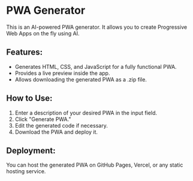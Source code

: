 # PWA Generator
This is an AI-powered PWA generator. It allows you to create Progressive Web Apps on the fly using AI. 

## Features:
- Generates HTML, CSS, and JavaScript for a fully functional PWA.
- Provides a live preview inside the app.
- Allows downloading the generated PWA as a .zip file.

## How to Use:
1. Enter a description of your desired PWA in the input field.
2. Click "Generate PWA."
3. Edit the generated code if necessary.
4. Download the PWA and deploy it.

## Deployment:
You can host the generated PWA on GitHub Pages, Vercel, or any static hosting service.

